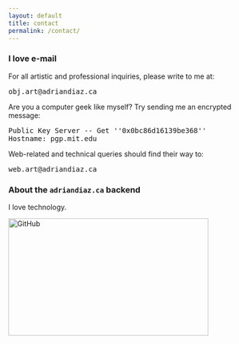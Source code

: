 ```yaml
---
layout: default
title: contact
permalink: /contact/
---
```



### I love e-mail

For all artistic and professional inquiries, please write to me at:
<pre>obj.art@adriandiaz.ca</pre>

Are you a computer geek like myself? Try sending me an encrypted message:
<pre>
Public Key Server -- Get ''0x0bc86d16139be368''
Hostname: pgp.mit.edu
</pre>

Web-related and technical queries should find their way to:
<pre>web.art@adriandiaz.ca</pre>


### About the `adriandiaz.ca` backend

I love technology.

<img src="{{ site.baseurl }}/img/GitHub.jpg" alt="GitHub" height="234px" width="400px">
